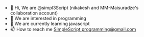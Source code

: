 - 👋 Hi, We are @simpl3Script (nikakesh and MM-Maisuradze's collaboration account)
- 👀 We are interested in programming
- 🌱 We are currently learning javascript
- 📫 How to reach me SimpleScript.programming@gmail.com

<!---
simpl3Script/simpl3Script is a ✨ special ✨ repository because its `README.md` (this file) appears on your GitHub profile.
You can click the Preview link to take a look at your changes.
--->
